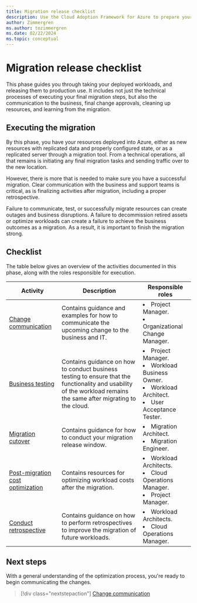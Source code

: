 ```yaml
---
title: Migration release checklist
description: Use the Cloud Adoption Framework for Azure to prepare your migrated workload and assets to be promoted to production.
author: Zimmergren
ms.author: tozimmergren
ms.date: 02/22/2024
ms.topic: conceptual
---
```


# Migration release checklist

This phase guides you through taking your deployed workloads, and releasing them to production use. It includes not just the technical processes of executing your final migration steps, but also the communication to the business, final change approvals, cleaning up resources, and learning from the migration.

## Executing the migration

By this phase, you have your resources deployed into Azure, either as new resources with replicated data and properly configured state, or as a replicated server through a migration tool. From a technical operations, all that remains is initiating any final migration tasks and sending traffic over to the new location.

However, there is more that is needed to make sure you have a successful migration. Clear communication with the business and support teams is critical, as is finalizing activities after migration, including a proper retrospective.

Failure to communicate, test, or successfully migrate resources can create outages and business disruptions. A failure to decommission retired assets or optimize workloads can create a failure to achieve the business outcomes as a migration. As a result, it is important to finish the migration strong.

## Checklist

The table below gives an overview of the activities documented in this phase, along with the roles responsible for execution.

|Activity|Description|Responsible roles|
|---|---|---|
|[Change communication](./change-communication.md)|Contains guidance and examples for how to communicate the upcoming change to the business and IT.|<li>Project Manager.<br><li>Organizational Change Manager.|
|[Business testing](./business-test.md)|Contains guidance on how to conduct business testing to ensure that the functionality and usability of the workload remains the same after migrating to the cloud.|<li>Project Manager.<br><li>Workload Business Owner.<br><li>Workload Architect.<br><li>User Acceptance Tester.|
|[Migration cutover](./cutover.md)|Contains guidance for how to conduct your migration release window.|<li>Migration Architect.<br><li>Migration Engineer.|
|[Post-migration cost optimization](./post-migration-cost-optimization.md)|Contains resources for optimizing workload costs after the migration.|<li>Workload Architects.<br><li>Cloud Operations Manager.<br><li>Project Manager.|
|[Conduct retrospective](./retrospective.md)|Contains guidance on how to perform retrospectives to improve the migration of future workloads.|<li>Workload Architects.<br><li>Cloud Operations Manager.|

## Next steps

With a general understanding of the optimization process, you're ready to begin communicating the changes.

> [!div class="nextstepaction"]
> [Change communication](./change-communication.md)
